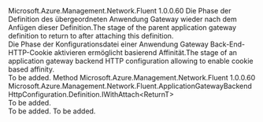 <Type Name="IWithAffinity&lt;ReturnT&gt;" FullName="Microsoft.Azure.Management.Network.Fluent.ApplicationGatewayBackendHttpConfiguration.Definition.IWithAffinity&lt;ReturnT&gt;">
  <TypeSignature Language="C#" Value="public interface IWithAffinity&lt;ReturnT&gt;" />
  <TypeSignature Language="ILAsm" Value=".class public interface auto ansi abstract IWithAffinity`1&lt;ReturnT&gt;" />
  <TypeSignature Language="DocId" Value="T:Microsoft.Azure.Management.Network.Fluent.ApplicationGatewayBackendHttpConfiguration.Definition.IWithAffinity`1" />
  <TypeSignature Language="VB.NET" Value="Public Interface IWithAffinity(Of ReturnT)" />
  <TypeSignature Language="F#" Value="type IWithAffinity&lt;'ReturnT&gt; = interface" />
  <AssemblyInfo>
    <AssemblyName>Microsoft.Azure.Management.Network.Fluent</AssemblyName>
    <AssemblyVersion>1.0.0.60</AssemblyVersion>
  </AssemblyInfo>
  <TypeParameters>
    <TypeParameter Name="ParentT" />
  </TypeParameters>
  <Interfaces />
  <Docs>
    <typeparam name="ReturnT"><span data-ttu-id="6528d-101">Die Phase der Definition des übergeordneten Anwendung Gateway wieder nach dem Anfügen dieser Definition.</span><span class="sxs-lookup"><span data-stu-id="6528d-101">The stage of the parent application gateway definition to return to after attaching this definition.</span></span></typeparam>
    <summary>
            <span data-ttu-id="6528d-102">Die Phase der Konfigurationsdatei einer Anwendung Gateway Back-End-HTTP-Cookie aktivieren ermöglicht basierend Affinität.</span><span class="sxs-lookup"><span data-stu-id="6528d-102">The stage of an application gateway backend HTTP configuration allowing to enable cookie based affinity.</span></span>
            </summary>
    <remarks>To be added.</remarks>
  </Docs>
  <Members>
    <Member MemberName="WithCookieBasedAffinity">
      <MemberSignature Language="C#" Value="public Microsoft.Azure.Management.Network.Fluent.ApplicationGatewayBackendHttpConfiguration.Definition.IWithAttach&lt;ReturnT&gt; WithCookieBasedAffinity ();" />
      <MemberSignature Language="ILAsm" Value=".method public hidebysig newslot virtual instance class Microsoft.Azure.Management.Network.Fluent.ApplicationGatewayBackendHttpConfiguration.Definition.IWithAttach`1&lt;!ReturnT&gt; WithCookieBasedAffinity() cil managed" />
      <MemberSignature Language="DocId" Value="M:Microsoft.Azure.Management.Network.Fluent.ApplicationGatewayBackendHttpConfiguration.Definition.IWithAffinity`1.WithCookieBasedAffinity" />
      <MemberSignature Language="VB.NET" Value="Public Function WithCookieBasedAffinity () As IWithAttach(Of ReturnT)" />
      <MemberSignature Language="F#" Value="abstract member WithCookieBasedAffinity : unit -&gt; Microsoft.Azure.Management.Network.Fluent.ApplicationGatewayBackendHttpConfiguration.Definition.IWithAttach&lt;'ReturnT&gt;" Usage="iWithAffinity.WithCookieBasedAffinity " />
      <MemberType>Method</MemberType>
      <AssemblyInfo>
        <AssemblyName>Microsoft.Azure.Management.Network.Fluent</AssemblyName>
        <AssemblyVersion>1.0.0.60</AssemblyVersion>
      </AssemblyInfo>
      <ReturnValue>
        <ReturnType>Microsoft.Azure.Management.Network.Fluent.ApplicationGatewayBackendHttpConfiguration.Definition.IWithAttach&lt;ReturnT&gt;</ReturnType>
      </ReturnValue>
      <Parameters />
      <Docs>
        <summary>To be added.</summary>
        <returns>To be added.</returns>
        <remarks>To be added.</remarks>
      </Docs>
    </Member>
  </Members>
</Type>